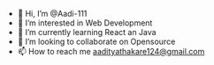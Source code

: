 - 👋 Hi, I’m @Aadi-111
- 👀 I’m interested in Web Development
- 🌱 I’m currently learning React an Java
- 💞️ I’m looking to collaborate on Opensource
- 📫 How to reach me aadityathakare124@gmail.com

<!---
Aadi-111/Aadi-111 is a ✨ special ✨ repository because its `README.md` (this file) appears on your GitHub profile.
You can click the Preview link to take a look at your changes.
--->
